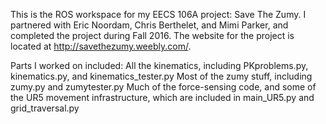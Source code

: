 This is the ROS workspace for my EECS 106A project: Save The Zumy. I partnered with Eric Noordam, Chris Berthelet, and Mimi Parker, and completed the project during Fall 2016. The website for the project is located at http://savethezumy.weebly.com/.

Parts I worked on included:
All the kinematics, including PKproblems.py, kinematics.py, and kinematics_tester.py
Most of the zumy stuff, including zumy.py and zumytester.py
Much of the force-sensing code, and some of the UR5 movement infrastructure, which are included in main_UR5.py and grid_traversal.py

